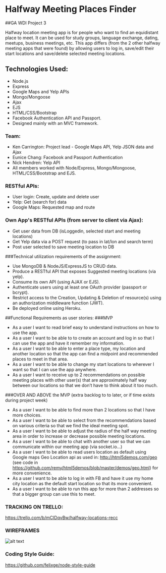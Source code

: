 # Halfway Meeting Places Finder
##GA WDI Project 3

Halfway location meeting app is for people who want to find an equidistant place to meet. It can be used for study groups, language exchange, dating, meetups, business meetings, etc. This app differs (from the 2 other halfway meeting apps that were found) by allowing users to log in, save/edit their start locations and save/delete selected meeting locations.
## Technologies Used:
* Node.js
* Express
* Google Maps and Yelp APIs
* Mongo/Mongoose
* Ajax
* EJS
* HTML/CSS/Bootstrap
* Facebook Authentication API and Passport. 
* Designed mainly with an MVC framework.

### Team:
* Ken Carrington: Project lead - Google Maps API, Yelp JSON data and Ajax
* Eunice Chang: Facebook and Passport Authentication
* Nick Hendren: Yelp API
* All members worked with Node/Express, Mongo/Mongoose, HTML/CSS/Bootstrap and EJS.

### RESTful APIs:
* User login: Create, update and delete user
* Yelp: Get (search for) data
* Google Maps: Requested map and route

### Own App's RESTful APIs (from server to client via Ajax): 
* Get user data from DB (isLoggedin, selected start and meeting locations)
* Get Yelp data via a POST request (to pass in lat/lon and search term)
* Post user selected to save meeting location to DB

###Technical utilization requirements of the assignment:
* Use MongoDB & NodeJS/ExpressJS to CRUD data.
* Produce a RESTful API that exposes Suggested meeting locations (via yelp).
* Consume its own API (using AJAX or EJS).
* Authenticate users using at least one OAuth provider (passport or bcrypt).
* Restrict access to the Creation, Updating & Deletion of resource(s) using an authorization middleware function (JWT).
* Be deployed online using Heroku.

##Functional Requirements as user stories:
###MVP
* As a user I want to read brief easy to understand instructions on how to use the app.
* As a user I want to be able to to create an account and log in so that I can use the app and have it remember my information.
* As a user I want to be able to enter a place type, my location and another location so that the app can find a midpoint and recommended places to meet in that area.
* As a user I want to be able to change my start locations to wherever I want so that I can use the app anywhere.
* As a user I want to receive up to 2 recommendations on possible meeting places with other user(s) that are approximately half way between our locations so that we don’t have to think about it too much.

###OVER AND ABOVE the MVP (extra backlog to to later, or if time exists during project week)
* As a user I want to be able to find more than 2 locations so that I have more choices.
* As a user I want to be able to select from the recommendations based on various criteria so that we find the ideal meeting spot.
* As a user I want to be able to adjust the radius of the half way meeting area in order to increase or decrease possible meeting locations.
* As a user I want to be able to chat with another user so that we can communicate within our meeting app (via socket.io…)
* As a user I want to be able to read users location as default using Google maps Geo Location api as used in: http://html5demos.com/geo (see code in https://github.com/remy/html5demos/blob/master/demos/geo.html) for more convenience.
* As a user I want to be able to log in with FB and have it use my home city location as the default start location so that its more convenient.
* As a user I want to be able to run this app for more than 2 addresses so that a bigger group can use this to meet.

### TRACKING ON TRELLO:
https://trello.com/b/mCIDqvBw/halfway-locations-recc

### WIREFRAMES
![alt text](http://i.imgur.com/xpB1eTS.png)

### Coding Style Guide:
https://github.com/felixge/node-style-guide
